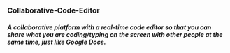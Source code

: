 ### Collaborative-Code-Editor 

##### A collaborative platform with a real-time code editor so that you can share what you are coding/typing on the screen with other people at the same time, just like Google Docs.


